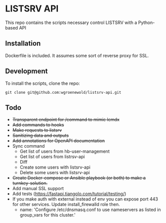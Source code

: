 # LISTSRV API

This repo contains the scripts necessary control LISTSRV with a Python-based API

## Installation

Dockerfile is included. It assumes some sort of reverse proxy for SSL.

## Development

To install the scripts, clone the repo:

```shell
git clone git@github.com:wgroenewold/listsrv-api.git
```

## Todo
- ~~Transparent endpoint for /command to mimic lcmdx~~
- ~~Add commands to hooks~~
- ~~Make requests to listsrv~~
- ~~Sanitizing data and outputs~~
- ~~Add annotations for OpenAPI documentation~~
- Sync command  
    - Get list of users from hb-user-management
    - Get list of users from listrsv-api
    - Diff
    - Create some users with listsrv-api
    - Delete some users with listsrv-api
- ~~Create Docker-compose or Ansible playbook (or both) to make a turnkey-solution.~~
- Add manual SSL support
- Add tests (https://fastapi.tiangolo.com/tutorial/testing/)
- If you make auth with external instead of env you can expose port 443 for other services. Update install_firewalld role then.
    - name: 'Configure /etc/dnsmasq.conf to use nameservers as listed in group_vars for this cluster.'